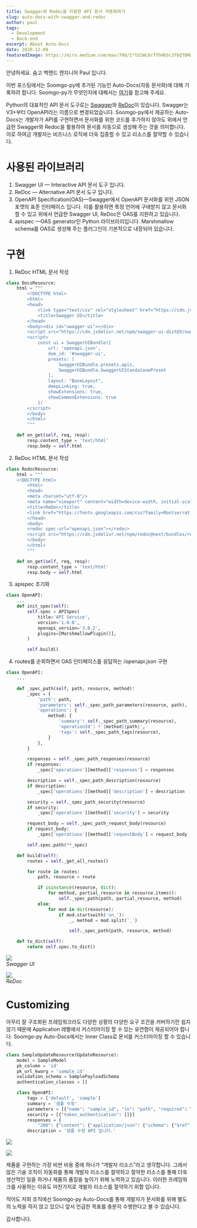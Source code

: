 ```yaml
---
title: Swagger와 Redoc을 이용한 API 문서 자동화하기
slug: auto-docs-with-swagger-and-redoc
author: paul
tags:
  - Development
  - Back-end
excerpt: About Auto-Docs
date: 2020-12-09
featuredImage: https://miro.medium.com/max/700/1*tG1WL6rffhHbSc3fbQTBRw.png
---
```


안녕하세요. 숨고 백엔드 엔지니어 Paul 입니다.

이번 포스팅에서는 Soomgo-py에 추가된 기능인 Auto-Docs(자동 문서화)에 대해 기록하려 합니다. Soomgo-py가 무엇인지에 대해서는 [여기](http://localhost:8080/blog/2020/11/02/msa-architecture-soomgo-py/)를 참고해 주세요.

Python의 대표적인 API 문서 도구로는 <u>Swagger</u>와 <u>ReDoc</u>이 있습니다. Swagger는 V3+부터 OpenAPI라는 이름으로 변경되었습니다. Soomgo-py에서 제공하는 Auto-Docs는 개발자가 API를 구현하면서 문서화를 위한 코드를 추가하지 않아도 위에서 언급한 Swagger와 Redoc을 활용하여 문서를 자동으로 생성해 주는 것을 의미합니다. 이로 하여금 개발자는 비즈니스 로직에 더욱 집중할 수 있고 리소스를 절약할 수 있습니다.

# 사용된 라이브러리

1. Swagger UI — Interactive API 문서 도구 입니다.
2. ReDoc — Alternative API 문서 도구 입니다.
3. OpenAPI Specification(OAS)—Swagger에서 OpenAPI 문서화를 위한 JSON 포맷의 표준 인터페이스 입니다. 이를 활용하면 특정 언어에 구애받지 않고 문서화 할 수 있고 위에서 언급한 Swagger UI, ReDoc은 OAS를 지원하고 있습니다.
4. apispec —OAS generator인 Python 라이브러리입니다. Marshmallow schema를 OAS로 생성해 주는 플러그인이 기본적으로 내장되어 있습니다.

# 구현

1. ReDoc HTML 문서 작성

```py
class DocsResource:
    html = """
        <!DOCTYPE html>
        <html>
        <head>
            <link type="text/css" rel="stylesheet" href="https://cdn.jsdelivr.net/npm/swagger-ui-dist@3/swagger-ui.css">
            <title>Swagger UI</title>
        </head>
        <body><div id="swagger-ui"></div>
        <script src="https://cdn.jsdelivr.net/npm/swagger-ui-dist@3/swagger-ui-bundle.js"></script>
        <script>
            const ui = SwaggerUIBundle({
                url: 'openapi.json',
                dom_id: '#swagger-ui',
                presets: [
                    SwaggerUIBundle.presets.apis,
                    SwaggerUIBundle.SwaggerUIStandalonePreset
                ],
                layout: "BaseLayout",
                deepLinking: true,
                showExtensions: true,
                showCommonExtensions: true
            })
        </script>
        </body>
        </html>
        """

    def on_get(self, req, resp):
        resp.content_type = 'text/html'
        resp.body = self.html
```

2. ReDoc HTML 문서 작성

```py
class RedocResource:
    html = """
    <!DOCTYPE html>
        <html>
        <head>
        <meta charset="utf-8"/>
        <meta name="viewport" content="width=device-width, initial-scale=1">
        <title>ReDoc</title>
        <link href="https://fonts.googleapis.com/css?family=Montserrat:300,400,700|Roboto:300,400,700" rel="stylesheet">
        </head>
        <body>
        <redoc spec-url="openapi.json"></redoc>
        <script src="https://cdn.jsdelivr.net/npm/redoc@next/bundles/redoc.standalone.js"> </script>
        </body>
        </html>
        """

    def on_get(self, req, resp):
        resp.content_type = 'text/html'
        resp.body = self.html
```

3. apispec 초기화

```py
class OpenAPI:
    ...
    def init_spec(self):
        self.spec = APISpec(
            title='API Service',
            version='1.0.0',
            openapi_version='3.0.2',
            plugins=[MarshmallowPlugin()],
        )

        self.build()
```

4. routes를 순회하면서 OAS 인터페이스를 응답하는 /openapi.json 구현

```py
class OpenAPI:
    ...

    def _spec_path(self, path, resource, method):
        _spec = {
            'path': path,
            'parameters': self._spec_path_parameters(resource, path),
            'operations': {
                method: {
                    'summary': self._spec_path_summary(resource),
                    'operationId': f'{method}{path}',
                    'tags': self._spec_path_tags(resource),
                }
            },
        }

        responses = self._spec_path_responses(resource)
        if responses:
            _spec['operations'][method]['responses'] = responses

        description = self._spec_path_description(resource)
        if description:
            _spec['operations'][method]['description'] = description

        security = self._spec_path_security(resource)
        if security:
            _spec['operations'][method]['security'] = security

        request_body = self._spec_path_request_body(resource)
        if request_body:
            _spec['operations'][method]['requestBody'] = request_body

        self.spec.path(**_spec)

    def build(self):
        routes = self._get_all_routes()

        for route in routes:
            path, resource = route

            if isinstance(resource, dict):
                for method, partial_resource in resource.items():
                    self._spec_path(path, partial_resource, method)
            else:
                for mod in dir(resource):
                    if mod.startswith('on_'):
                        _, method = mod.split('_')

                        self._spec_path(path, resource, method)

    def to_dict(self):
        return self.spec.to_dict()
```

![](https://miro.medium.com/max/700/1*tG1WL6rffhHbSc3fbQTBRw.png)  
_Swagger UI_

![](https://miro.medium.com/max/1000/1*gGIgkQQEGP2_oNVrlBLCqw.png)  
_ReDoc_

# Customizing

아무리 잘 구조화된 프레임워크라도 다양한 상황의 다양한 요구 조건을 커버하기란 쉽지 않기 때문에 Application 레벨에서 커스터마이징 할 수 있는 유연함이 제공되어야 합니다. Soomgo-py Auto-Docs에서는 Inner Class로 문서를 커스터마이징 할 수 있습니다.

```py
class SampleUpdateResource(UpdateResource):
    model = SampleModel
    pk_column = 'id'
    pk_url_kwarg = 'sample_id'
    validation_schema = SamplePayloadSchema
    authentication_classes = []

    class OpenAPI:
        tags = ['default', 'sample']
        summary = '샘플 수정'
        parameters = [{"name": "sample_id", "in": "path", "required": True, "type": "string"}]
        security = [{"token_authentication": []}]
        responses = {
            "200": {"content": {"application/json": {"schema": {"$ref": "#/components/schemas/SampleUpsertSchema"}}}}}
        description = '샘플 수정 API 입니다.'
```

![](https://miro.medium.com/max/700/1*MftbISUUxozAyBUjNRlFPg.png)

![](https://miro.medium.com/max/1000/1*3TbXZhTB4YVZB859O9WWQQ.png)

제품을 구현하는 가장 비싼 비용 중에 하나가 “개발자 리소스”라고 생각합니다. 그래서 많은 기술 조직이 자동화를 통해 개발자 리소스를 절약하고 절약한 리소스를 통해 더욱 생산적인 일을 하거나 제품의 품질을 높이기 위해 노력하고 있습니다. 이러한 프레임워크를 사용하는 이유도 마찬가지로 개발자 리소스를 절약하기 위함 입니다.

적어도 저희 조직에선 Soomgo-py Auto-Docs를 통해 개발자가 문서화를 위해 별도의 노력을 하지 않고 있으니 앞서 언급한 목표를 충분히 수행한다고 볼 수 있습니다.

감사합니다.

